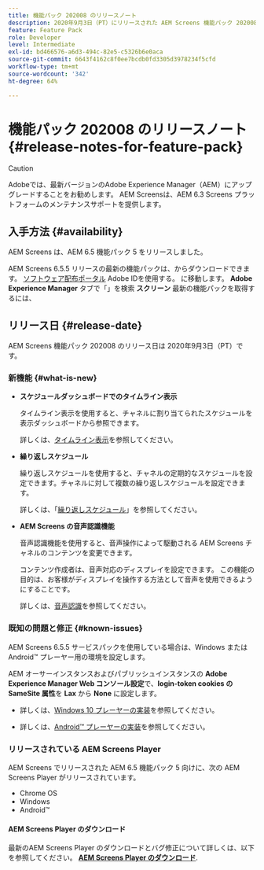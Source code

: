 ```yaml
---
title: 機能パック 202008 のリリースノート
description: 2020年9月3日（PT）にリリースされた AEM Screens 機能パック 202008 について説明します。
feature: Feature Pack
role: Developer
level: Intermediate
exl-id: bd466576-a6d3-494c-82e5-c5326b6e0aca
source-git-commit: 6643f4162c8f0ee7bcdb0fd3305d3978234f5cfd
workflow-type: tm+mt
source-wordcount: '342'
ht-degree: 64%

---
```


# 機能パック 202008 のリリースノート {#release-notes-for-feature-pack}

>[!CAUTION]
>
>Adobeでは、最新バージョンのAdobe Experience Manager（AEM）にアップグレードすることをお勧めします。 AEM Screensは、AEM 6.3 Screens プラットフォームのメンテナンスサポートを提供します。

## 入手方法 {#availability}

AEM Screens は、AEM 6.5 機能パック 5 をリリースしました。

AEM Screens 6.5.5 リリースの最新の機能パックは、からダウンロードできます。 [ソフトウェア配布ポータル](https://experience.adobe.com/#/downloads/content/software-distribution/ja/aem.html) Adobe IDを使用する。 に移動します。 **Adobe Experience Manager** タブで「」を検索 **スクリーン** 最新の機能パックを取得するには、

## リリース日 {#release-date}

AEM Screens 機能パック 202008 のリリース日は 2020年9月3日（PT）です。

### 新機能 {#what-is-new}

* **スケジュールダッシュボードでのタイムライン表示**

  タイムライン表示を使用すると、チャネルに割り当てられたスケジュールを表示ダッシュボードから参照できます。

  詳しくは、[タイムライン表示](/help/user-guide/channel-assignment-latest-fp.md#timeline-view)を参照してください。

* **繰り返しスケジュール**

  繰り返しスケジュールを使用すると、チャネルの定期的なスケジュールを設定できます。チャネルに対して複数の繰り返しスケジュールを設定できます。

  詳しくは、「[繰り返しスケジュール](/help/user-guide/channel-assignment-latest-fp.md#recurrence-schedule)」を参照してください。

* **AEM Screens の音声認識機能**

  音声認識機能を使用すると、音声操作によって駆動される AEM Screens チャネルのコンテンツを変更できます。

  コンテンツ作成者は、音声対応のディスプレイを設定できます。 この機能の目的は、お客様がディスプレイを操作する方法として音声を使用できるようにすることです。

  詳しくは、[音声認識](voice-recognition.md)を参照してください。

### 既知の問題と修正 {#known-issues}

AEM Screens 6.5.5 サービスパックを使用している場合は、Windows または Android™ プレーヤー用の環境を設定します。

AEM オーサーインスタンスおよびパブリッシュインスタンスの **Adobe Experience Manager Web コンソール設定**&#x200B;で、**login-token cookies の SameSite 属性**&#x200B;を **Lax** から **None** に設定します。

* 詳しくは、[Windows 10 プレーヤーの実装](implementing-windows-player.md#fp-environment-setup)を参照してください。

* 詳しくは、[Android™ プレーヤーの実装](implementing-android-player.md#fp-environment-setup)を参照してください。

### リリースされている AEM Screens Player

AEM Screens でリリースされた AEM 6.5 機能パック 5 向けに、次の AEM Screens Player がリリースされています。

* Chrome OS
* Windows
* Android™

#### AEM Screens Player のダウンロード

最新のAEM Screens Player のダウンロードとバグ修正について詳しくは、以下を参照してください。 **[AEM Screens Player のダウンロード](https://download.macromedia.com/screens/index.html)**.
